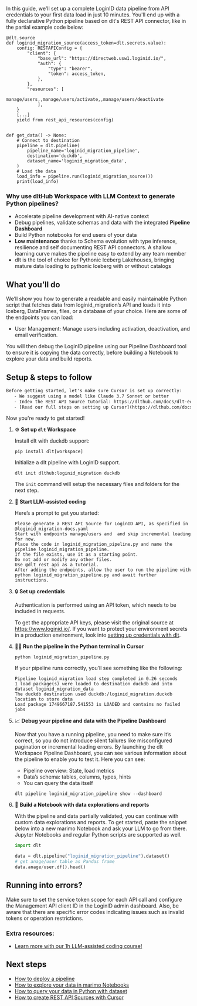 In this guide, we'll set up a complete LoginID data pipeline from API credentials to your first data load in just 10 minutes. You'll end up with a fully declarative Python pipeline based on dlt's REST API connector, like in the partial example code below:

```python-outcome
@dlt.source
def loginid_migration_source(access_token=dlt.secrets.value):
    config: RESTAPIConfig = {
        "client": {
            "base_url": "https://directweb.usw1.loginid.io/",
            "auth": {
                "type": "bearer",
                "token": access_token,
            },
        },
        "resources": [
            manage/users,,manage/users/activate,,manage/users/deactivate
            ],
    }
    [...]
    yield from rest_api_resources(config)


def get_data() -> None:
    # Connect to destination
    pipeline = dlt.pipeline(
        pipeline_name='loginid_migration_pipeline',
        destination='duckdb',
        dataset_name='loginid_migration_data', 
    )
    # Load the data
    load_info = pipeline.run(loginid_migration_source())
    print(load_info) 
```

### Why use dltHub Workspace with LLM Context to generate Python pipelines?

- Accelerate pipeline development with AI-native context
- Debug pipelines, validate schemas and data with the integrated **Pipeline Dashboard**
- Build Python notebooks for end users of your data
- **Low maintenance** thanks to Schema evolution with type inference, resilience and self documenting REST API connectors. A shallow learning curve makes the pipeline easy to extend by any team member
- dlt is the tool of choice for Pythonic Iceberg Lakehouses, bringing mature data loading to pythonic Iceberg with or without catalogs

## What you’ll do

We’ll show you how to generate a readable and easily maintainable Python script that fetches data from loginid_migration’s API and loads it into Iceberg, DataFrames, files, or a database of your choice. Here are some of the endpoints you can load:

- User Management: Manage users including activation, deactivation, and email verification.

You will then debug the LoginID pipeline using our Pipeline Dashboard tool to ensure it is copying the data correctly, before building a Notebook to explore your data and build reports.

## Setup & steps to follow

```default
Before getting started, let's make sure Cursor is set up correctly:
   - We suggest using a model like Claude 3.7 Sonnet or better
   - Index the REST API Source tutorial: https://dlthub.com/docs/dlt-ecosystem/verified-sources/rest_api/ and add it to context as **@dlt rest api**
   - [Read our full steps on setting up Cursor](https://dlthub.com/docs/dlt-ecosystem/llm-tooling/cursor-restapi#23-configuring-cursor-with-documentation)
```

Now you're ready to get started!

1. ⚙️ **Set up `dlt` Workspace**
    
    Install dlt with duckdb support:
    ```shell
    pip install dlt[workspace]
    ```

    Initialize a dlt pipeline with LoginID support.
    ```shell
    dlt init dlthub:loginid_migration duckdb
    ```

    The `init` command will setup the necessary files and folders for the next step.
    
2. 🤠 **Start LLM-assisted coding**
    
    Here’s a prompt to get you started:
    
    ```prompt
    Please generate a REST API Source for LoginID API, as specified in @loginid_migration-docs.yaml 
    Start with endpoints manage/users and  and skip incremental loading for now. 
    Place the code in loginid_migration_pipeline.py and name the pipeline loginid_migration_pipeline. 
    If the file exists, use it as a starting point. 
    Do not add or modify any other files. 
    Use @dlt rest api as a tutorial. 
    After adding the endpoints, allow the user to run the pipeline with python loginid_migration_pipeline.py and await further instructions.
    ```

    
3. 🔒 **Set up credentials** 
    
    Authentication is performed using an API token, which needs to be included in requests.
    
    To get the appropriate API keys, please visit the original source at https://www.loginid.io/.
    If you want to protect your environment secrets in a production environment, look into [setting up credentials with dlt](https://dlthub.com/docs/walkthroughs/add_credentials).
    
4. 🏃‍♀️ **Run the pipeline in the Python terminal in Cursor**
    
    ```shell
    python loginid_migration_pipeline.py
    ```
    
    If your pipeline runs correctly, you’ll see something like the following:
    
    ```shell
    Pipeline loginid_migration load step completed in 0.26 seconds
    1 load package(s) were loaded to destination duckdb and into dataset loginid_migration_data
    The duckdb destination used duckdb:/loginid_migration.duckdb location to store data
    Load package 1749667187.541553 is LOADED and contains no failed jobs
    ```
    
5. 📈 **Debug your pipeline and data with the Pipeline Dashboard**

    Now that you have a running pipeline, you need to make sure it’s correct, so you do not introduce silent failures like misconfigured pagination or incremental loading errors. By launching the dlt Workspace Pipeline Dashboard, you can see various information about the pipeline to enable you to test it. Here you can see:
    - Pipeline overview: State, load metrics
    - Data’s schema: tables, columns, types, hints
    - You can query the data itself
    
    ```shell
    dlt pipeline loginid_migration_pipeline show --dashboard
    ```
    
6. 🐍 **Build a Notebook with data explorations and reports**

    With the pipeline and data partially validated, you can continue with custom data explorations and reports. To get started, paste the snippet below into a new marimo Notebook and ask your LLM to go from there. Jupyter Notebooks and regular Python scripts are supported as well.

    
    ```python
    import dlt

   data = dlt.pipeline("loginid_migration_pipeline").dataset()
   # get anage/user table as Pandas frame
   data.anage/user.df().head()
    ```

## Running into errors?

Make sure to set the service token scope for each API call and configure the Management API client ID in the LoginID admin dashboard. Also, be aware that there are specific error codes indicating issues such as invalid tokens or operation restrictions.

### Extra resources:

- [Learn more with our 1h LLM-assisted coding course!](https://www.youtube.com/watch?v=GGid70rnJuM)

## Next steps

- [How to deploy a pipeline](https://dlthub.com/docs/walkthroughs/deploy-a-pipeline)
- [How to explore your data in marimo Notebooks](https://dlthub.com/docs/general-usage/dataset-access/marimo)
- [How to query your data in Python with dataset](https://dlthub.com/docs/general-usage/dataset-access/dataset)
- [How to create REST API Sources with Cursor](https://dlthub.com/docs/dlt-ecosystem/llm-tooling/cursor-restapi)